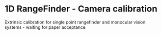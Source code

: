 # 1D RangeFinder - Camera calibration

Extrinsic calibration for single point rangefinder and monocular vision systems - waiting for paper acceptance